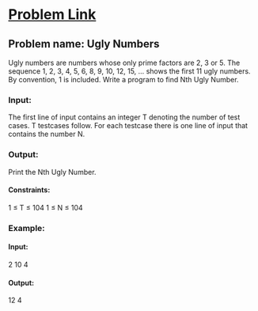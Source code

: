 # [Problem Link ](https://practice.geeksforgeeks.org/problems/ugly-numbers/0)

## Problem name: Ugly Numbers

Ugly numbers are numbers whose only prime factors are 2, 3 or 5. The sequence 1, 2, 3, 4, 5, 6, 8, 9, 10, 12, 15, … shows the first 11 ugly numbers. By convention, 1 is included. Write a program to find Nth Ugly Number.

### Input:
The first line of input contains an integer T denoting the number of test cases. T testcases follow. For each testcase there is one line of input that contains the number N.

### Output:
Print the Nth Ugly Number.

#### Constraints:
1 ≤ T ≤ 104
1 ≤ N ≤ 104

### Example:
#### Input:
2
10
4
#### Output:
12
4